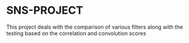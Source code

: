 # SNS-PROJECT
This project deals with the comparison of various filters along with the testing based on the correlation and convolution scores
